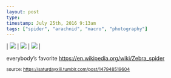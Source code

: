 ```yaml
---
layout: post
type: 
timestamp: July 25th, 2016 9:13am
tags: ["spider", "arachnid", "macro", "photography"]
---
```


| <img src="https://saturdayxiii.github.io/media/147948519604_0.jpg"/> | <img src="https://saturdayxiii.github.io/media/147948519604_1.jpg"/> | <img src="https://saturdayxiii.github.io/media/147948519604_2.jpg"/> |

everybody’s favorite
<a href="https://en.wikipedia.org/wiki/Zebra_spider" target="_blank">https://en.wikipedia.org/wiki/Zebra_spider</a><br/>
 
  
<small>source: https://saturdayxiii.tumblr.com/post/147948519604</small>
